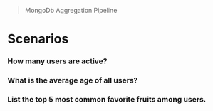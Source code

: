 > MongoDb Aggregation Pipeline

# Scenarios
### How many users are active?
### What is the average age of all users?
### List the top 5 most common favorite fruits among users.